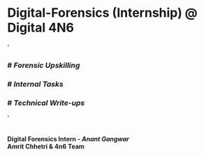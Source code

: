 # Digital-Forensics (Internship) @ Digital 4N6
'
### # *Forensic Upskilling*
    
### # *Internal Tasks*

### # *Technical Write-ups*
'
<br />
<br />
   
   
   
**Digital Forensics Intern - *Anant Gangwar*** <br />
**Amrit Chhetri & 4n6 Team**
